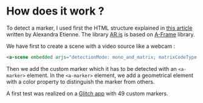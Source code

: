 # How does it work ?

To detect a marker, I used first the HTML structure explained in [this article](https://medium.com/arjs/augmented-reality-in-10-lines-of-html-4e193ea9fdbf) written by Alexandra Etienne. The library [AR.js](https://github.com/jeromeetienne/AR.js) is based on [A-Frame](https://github.com/aframevr/aframe) library.

We have first to create a scene with a video source like a webcam :
```html
<a-scene embedded arjs="detectionMode: mono_and_matrix; matrixCodeType: 4x4; sourceType: webcam; debugUIEnabled: false;"></a-scene>
```
Then we add the custom marker which it has to be detected with an `<a-marker>` element. In the `<a-marker>` element, we add a geometrical element with a color property to distinguish the marker from others.

A first test was realized on a [Glitch app](https://glitch.com/~luxurious-forest-bobolink) with 49 custom markers.
